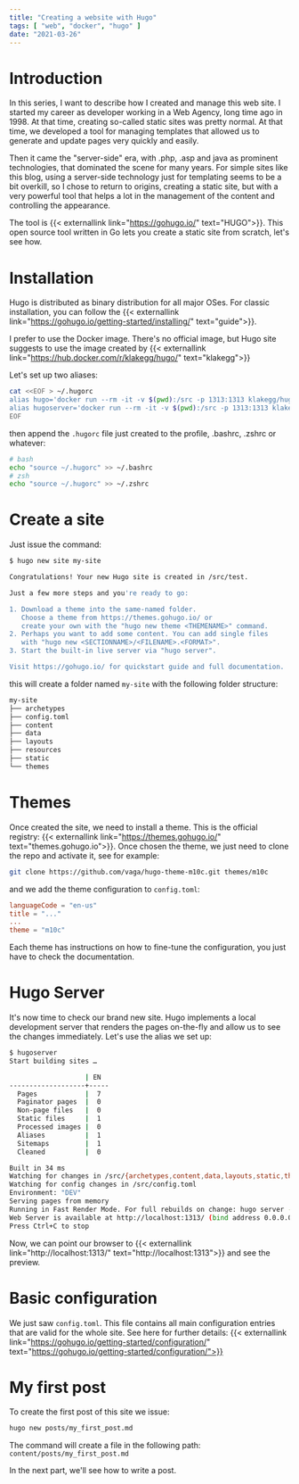 ```yaml
---
title: "Creating a website with Hugo"
tags: [ "web", "docker", "hugo" ]
date: "2021-03-26"
---
```

# Introduction
In this series, I want to describe how I created and manage this web site. I started my career as developer working in a Web Agency, long time ago in 1998. At that time, creating so-called static sites was pretty normal. At that time, we developed a tool for managing templates that allowed us to generate and update pages very quickly and easily.

Then it came the "server-side" era, with .php, .asp and java as prominent technologies, that dominated the scene for many years. For simple sites like this blog, using a server-side technology just for templating seems to be a bit overkill, so I chose to return to origins, creating a static site, but with a very powerful tool that helps a lot in the management of the content and controlling the appearance.

The tool is {{< externallink link="https://gohugo.io/" text="HUGO">}}. This open source tool written in Go lets you create a static site from scratch, let's see how.

# Installation

Hugo is distributed as binary distribution for all major OSes. For classic installation, you can follow the {{< externallink link="https://gohugo.io/getting-started/installing/" text="guide">}}.

I prefer to use the Docker image. There's no official image, but Hugo site suggests to use the image created by {{< externallink link="https://hub.docker.com/r/klakegg/hugo/" text="klakegg">}}

Let's set up two aliases:
```bash
cat <<EOF > ~/.hugorc
alias hugo='docker run --rm -it -v $(pwd):/src -p 1313:1313 klakegg/hugo'
alias hugoserver='docker run --rm -it -v $(pwd):/src -p 1313:1313 klakegg/hugo server -D --bind 0.0.0.0'
EOF
```
then append the ```.hugorc``` file just created to the profile, .bashrc, .zshrc or whatever:
```bash
# bash
echo "source ~/.hugorc" >> ~/.bashrc
# zsh
echo "source ~/.hugorc" >> ~/.zshrc
```

# Create a site
Just issue the command:
```bash
$ hugo new site my-site

Congratulations! Your new Hugo site is created in /src/test.

Just a few more steps and you're ready to go:

1. Download a theme into the same-named folder.
   Choose a theme from https://themes.gohugo.io/ or
   create your own with the "hugo new theme <THEMENAME>" command.
2. Perhaps you want to add some content. You can add single files
   with "hugo new <SECTIONNAME>/<FILENAME>.<FORMAT>".
3. Start the built-in live server via "hugo server".

Visit https://gohugo.io/ for quickstart guide and full documentation.
```
this will create a folder named ```my-site``` with the following folder structure:
```bash
my-site
├── archetypes
├── config.toml
├── content
├── data
├── layouts
├── resources
├── static
└── themes
```

# Themes
Once created the site, we need to install a theme. This is the official registry: {{< externallink link="https://themes.gohugo.io/" text="themes.gohugo.io">}}. Once chosen the theme, we just need to clone the repo and activate it, see for example:
```bash
git clone https://github.com/vaga/hugo-theme-m10c.git themes/m10c
```
and we add the theme configuration to ```config.toml```:
```toml
languageCode = "en-us"
title = "..."
...
theme = "m10c"
```
Each theme has instructions on how to fine-tune the configuration, you just have to check the documentation.

# Hugo Server
It's now time to check our brand new site. Hugo implements a local development server that renders the pages on-the-fly and allow us to see the changes immediately.
Let's use the alias we set up:
```bash
$ hugoserver
Start building sites …

                   | EN
-------------------+-----
  Pages            |  7
  Paginator pages  |  0
  Non-page files   |  0
  Static files     |  1
  Processed images |  0
  Aliases          |  1
  Sitemaps         |  1
  Cleaned          |  0

Built in 34 ms
Watching for changes in /src/{archetypes,content,data,layouts,static,themes}
Watching for config changes in /src/config.toml
Environment: "DEV"
Serving pages from memory
Running in Fast Render Mode. For full rebuilds on change: hugo server --disableFastRender
Web Server is available at http://localhost:1313/ (bind address 0.0.0.0)
Press Ctrl+C to stop
```
Now, we can point our browser to {{< externallink link="http://localhost:1313/" text="http://localhost:1313">}} and see the preview.

# Basic configuration
We just saw ```config.toml```. This file contains all main configuration entries that are valid for the whole site. See here for further details: {{< externallink link="https://gohugo.io/getting-started/configuration/" text="https://gohugo.io/getting-started/configuration/">}}

# My first post
To create the first post of this site we issue:
```bash
hugo new posts/my_first_post.md
```
The command will create a file in the following path: ```content/posts/my_first_post.md```

In the next part, we'll see how to write a post.